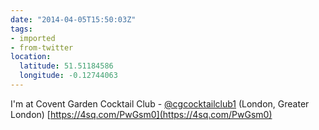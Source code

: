 ```yaml
---
date: "2014-04-05T15:50:03Z"
tags:
- imported
- from-twitter
location:
  latitude: 51.51184586
  longitude: -0.12744063
---
```

I'm at Covent Garden Cocktail Club - [@cgcocktailclub1](/twitter/#/cgcocktailclub1) \(London, Greater London) [https://4sq.com/PwGsm0](https://4sq.com/PwGsm0)
